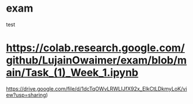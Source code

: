 # exam
test
# https://colab.research.google.com/github/LujainOwaimer/exam/blob/main/Task_(1)_Week_1.ipynb
https://drive.google.com/file/d/1dcTqOWvLRWLIJfX92x_EIkCtLDkmyLoK/view?usp=sharing)

